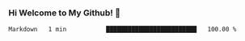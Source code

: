 ### Hi Welcome to My Github!  👋


<!--START_SECTION:waka-->
```text
Markdown   1 min           █████████████████████████   100.00 % 
```
<!--END_SECTION:waka-->


<!--
**littlestone111/littlestone111** is a ✨ _special_ ✨ repository because its `README.md` (this file) appears on your GitHub profile.


Here are some ideas to get you started:

- 🔭 I’m currently working on ...
- 🌱 I’m currently learning ...
- 👯 I’m looking to collaborate on ...
- 🤔 I’m looking for help with ...
- 💬 Ask me about ...
- 📫 How to reach me: ...
- 😄 Pronouns: ...
- ⚡ Fun fact: ...
-->
